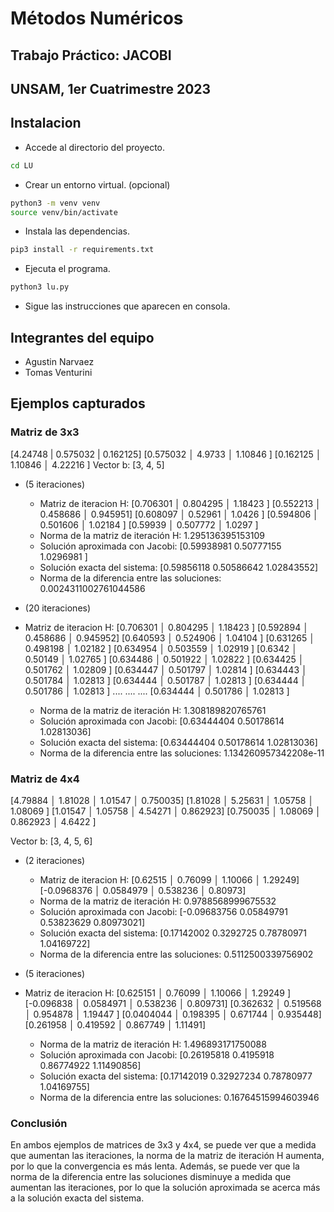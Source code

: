 # Métodos Numéricos
## Trabajo Práctico: JACOBI
## UNSAM, 1er Cuatrimestre 2023

## Instalacion
- Accede al directorio del proyecto.

```bash
cd LU
```

- Crear un entorno virtual. (opcional)

```bash
python3 -m venv venv
source venv/bin/activate
```

- Instala las dependencias.

```bash
pip3 install -r requirements.txt
```

- Ejecuta el programa.

```bash
python3 lu.py
```

- Sigue las instrucciones que aparecen en consola.

## Integrantes del equipo
- Agustin Narvaez
- Tomas Venturini

## Ejemplos capturados
### Matriz de 3x3
[4.24748  | 0.575032 | 0.162125]
[0.575032 │ 4.9733   │ 1.10846 ]
[0.162125 │ 1.10846  │ 4.22216 ]
Vector b: [3, 4, 5]
 - (5 iteraciones)
   - Matriz de iteracion H:
[0.706301 │ 0.804295 │ 1.18423 ]
[0.552213 │ 0.458686 │ 0.945951]
[0.608097 │ 0.52961  │ 1.0426  ]
[0.594806 │ 0.501606 │ 1.02184 ]
[0.59939  │ 0.507772 │ 1.0297  ]
    - Norma de la matriz de iteración H: 1.295136395153109
    - Solución aproximada con Jacobi: [0.59938981 0.50777155 1.0296981 ]
    - Solución exacta del sistema: [0.59856118 0.50586642 1.02843552]
    - Norma de la diferencia entre las soluciones: 0.0024311002761044586

 - (20 iteraciones)
- Matriz de iteracion H:
[0.706301 │ 0.804295 │ 1.18423 ]
[0.592894 │ 0.458686 │ 0.945952]
[0.640593 │ 0.524906 │ 1.04104 ]
[0.631265 │ 0.498198 │ 1.02182 ]
[0.634954 │ 0.503559 │ 1.02919 ]
[0.6342   │ 0.50149  │ 1.02765 ]
[0.634486 │ 0.501922 │ 1.02822 ]
[0.634425 │ 0.501762 │ 1.02809 ]
[0.634447 │ 0.501797 │ 1.02814 ]
[0.634443 │ 0.501784 │ 1.02813 ]
[0.634444 │ 0.501787 │ 1.02813 ]
[0.634444 │ 0.501786 │ 1.02813 ]
....
....
....
[0.634444 │ 0.501786 │ 1.02813 ]
    - Norma de la matriz de iteración H: 1.308189820765761
    - Solución aproximada con Jacobi: [0.63444404 0.50178614 1.02813036]
    - Solución exacta del sistema: [0.63444404 0.50178614 1.02813036]
    - Norma de la diferencia entre las soluciones: 1.134260957342208e-11


### Matriz de 4x4
[4.79884  │ 1.81028 │ 1.01547  │ 0.750035]
[1.81028  │ 5.25631 │ 1.05758  │ 1.08069 ]
[1.01547  │ 1.05758 │ 4.54271  │ 0.862923]
[0.750035 │ 1.08069 │ 0.862923 │ 4.6422  ]

Vector b: [3, 4, 5, 6]

 - (2 iteraciones)
   - Matriz de iteracion H:
[0.62515    │ 0.76099   │ 1.10066  │ 1.29249]
[-0.0968376 │ 0.0584979 │ 0.538236 │ 0.80973]
    - Norma de la matriz de iteración H: 0.9788568999675532
    - Solución aproximada con Jacobi: [-0.09683756  0.05849791  0.53823629  0.80973021]
    - Solución exacta del sistema: [0.17142002 0.3292725  0.78780971 1.04169722]
    - Norma de la diferencia entre las soluciones: 0.5112500339756902

 - (5 iteraciones)
- Matriz de iteracion H:
[0.625151   │ 0.76099   │ 1.10066  │ 1.29249 ]
[-0.096838  │ 0.0584971 │ 0.538236 │ 0.809731]
[0.362632   │ 0.519568  │ 0.954878 │ 1.19447 ]
[0.0404044  │ 0.198395  │ 0.671744 │ 0.935448]
[0.261958   │ 0.419592  │ 0.867749 │ 1.11491]
    - Norma de la matriz de iteración H: 1.496893171750088
    - Solución aproximada con Jacobi: [0.26195818 0.4195918  0.86774922 1.11490856]
    - Solución exacta del sistema: [0.17142019 0.32927234 0.78780977 1.04169755]
    - Norma de la diferencia entre las soluciones: 0.16764515994603946

### Conclusión
En ambos ejemplos de matrices de 3x3 y 4x4, se puede ver que a medida que aumentan las iteraciones, la norma de la matriz de iteración H aumenta, por lo que la convergencia es más lenta. Además, se puede ver que la norma de la diferencia entre las soluciones disminuye a medida que aumentan las iteraciones, por lo que la solución aproximada se acerca más a la solución exacta del sistema.
